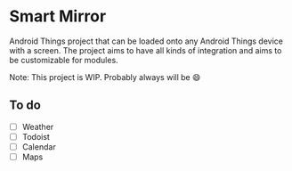 # Smart Mirror


Android Things project that can be loaded onto any Android Things device with a screen. The project aims to have all kinds of integration and aims to be customizable for modules. 

Note: This project is WIP. Probably always will be :smile:


## To do 

- [ ] Weather
- [ ] Todoist
- [ ] Calendar
- [ ] Maps
